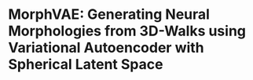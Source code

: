 # MorphVAE: Generating Neural Morphologies from 3D-Walks using Variational Autoencoder with Spherical Latent Space
